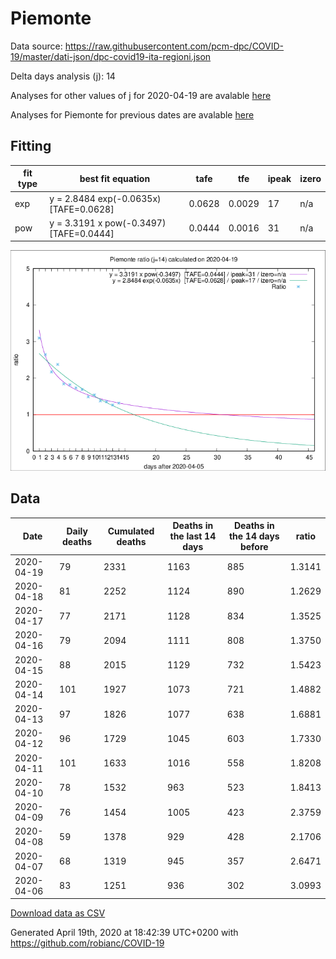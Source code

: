 # Piemonte

Data source: https://raw.githubusercontent.com/pcm-dpc/COVID-19/master/dati-json/dpc-covid19-ita-regioni.json

Delta days analysis (j): 14

Analyses for other values of j for 2020-04-19 are avalable [here](../2020-04-19/README.md)

Analyses for Piemonte for previous dates are avalable [here](../README.md)

## Fitting 
|fit type|best fit equation|tafe|tfe|ipeak|izero|
|-------|-----|--------|------|---|---|
|exp|y = 2.8484 exp(-0.0635x)  [TAFE=0.0628]|0.0628|0.0029|17|n/a|
|pow|y = 3.3191 x pow(-0.3497)  [TAFE=0.0444]|0.0444|0.0016|31|n/a|

![Plot](COVID-19_piemonte_j14_2020-04-19.png)

## Data
|Date|Daily deaths|Cumulated deaths|Deaths in the last 14 days|Deaths in the 14 days before|ratio|
|----|----------|-----------|-------|--------------------|-----|
|2020-04-19|79|2331|1163|885|1.3141|
|2020-04-18|81|2252|1124|890|1.2629|
|2020-04-17|77|2171|1128|834|1.3525|
|2020-04-16|79|2094|1111|808|1.3750|
|2020-04-15|88|2015|1129|732|1.5423|
|2020-04-14|101|1927|1073|721|1.4882|
|2020-04-13|97|1826|1077|638|1.6881|
|2020-04-12|96|1729|1045|603|1.7330|
|2020-04-11|101|1633|1016|558|1.8208|
|2020-04-10|78|1532|963|523|1.8413|
|2020-04-09|76|1454|1005|423|2.3759|
|2020-04-08|59|1378|929|428|2.1706|
|2020-04-07|68|1319|945|357|2.6471|
|2020-04-06|83|1251|936|302|3.0993|

[Download data as CSV](COVID-19_piemonte_j14_2020-04-19.csv)

Generated April 19th, 2020 at 18:42:39 UTC+0200 with https://github.com/robianc/COVID-19

